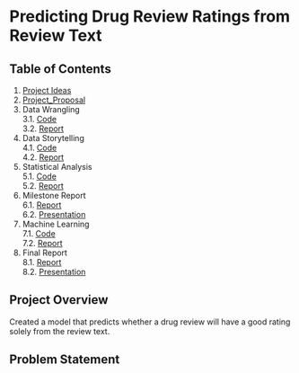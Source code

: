 # Predicting Drug Review Ratings from Review Text

## Table of Contents
1. [Project Ideas](1_ProjectIdeas)
2. [Project_Proposal](2_ProjectProposal)
3. Data Wrangling   <br>
   3.1. [Code](3_DataWrangling_Code)<br>
   3.2. [Report](3_DataWrangling_Report)<br>
4. Data Storytelling   
   4.1. [Code](4_DataStorytelling_Code)<br>
   4.2. [Report](4_DataStorytelling_Report)
5. Statistical Analysis   
   5.1. [Code](5_StatisticalAnalysis_Code)<br>
   5.2. [Report](5_StatisticalAnalysis_Report)
6. Milestone Report<br>
   6.1. [Report](6_Milestone_Report)<br>
   6.2. [Presentation](6_Milestone_Presentation)
7. Machine Learning<br>
   7.1. [Code](7_MachineLearning_Code)<br>
   7.2. [Report](7_MachineLearning_Report)
8. Final Report<br>
   8.1. [Report](8_Final_Report)<br>
   8.2. [Presentation](8_Final_Presentation)

## Project Overview
Created a model that predicts whether a drug review will have a good rating solely from the review text.

## Problem Statement
